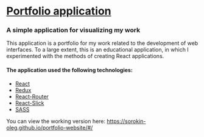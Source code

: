 # [Portfolio application](https://sorokin-oleg.github.io/portfolio-website/#/)
### A simple application for visualizing my work

This application is a portfolio for my work related to the development of web interfaces.
To a large extent, this is an educational application, in which I experimented with the methods of creating React applications.

#### The application used the following technologies:
- [React](https://reactjs.org)
- [Redux](https://redux.js.org)
- [React-Router](https://reacttraining.com/react-router/web/guides/quick-start)
- [React-Slick](https://react-slick.neostack.com)
- [SASS](https://sass-lang.com)


You can view the working version here: https://sorokin-oleg.github.io/portfolio-website/#/
